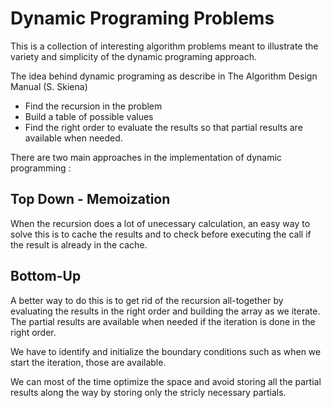 # Dynamic Programing Problems

This is a collection of interesting algorithm problems meant to illustrate the variety and simplicity of the dynamic programing approach.

The idea behind dynamic programing as describe in The Algorithm Design Manual (S. Skiena) 

- Find the recursion in the problem
- Build a table of possible values
- Find the right order to evaluate the results so that partial results are available when needed.

There are two main approaches in the implementation of dynamic programming : 

## Top Down - Memoization
When the recursion does a lot of unecessary calculation, an easy way to solve this is to cache the results and to check before executing the call if the result is already in the cache.

## Bottom-Up
A better way to do this is to get rid of the recursion all-together by evaluating the results in the right order and building the array as we iterate. The partial results are available when needed if the iteration is done in the right order.

We have to identify and initialize the boundary conditions such as when we start the iteration, those are available.

We can most of the time optimize the space and avoid storing all the partial results along the way by storing only the stricly necessary partials. 